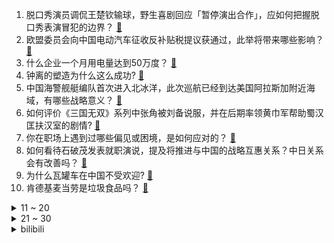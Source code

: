 1. 脱口秀演员调侃王楚钦输球，野生喜剧回应「暂停演出合作」，应如何把握脱口秀表演冒犯的边界？ [:link:](https://www.zhihu.com/question/740275200)
2. 欧盟委员会向中国电动汽车征收反补贴税提议获通过，此举将带来哪些影响？ [:link:](https://www.zhihu.com/question/739640194)
3. 什么企业一个月用电量达到50万度？ [:link:](https://www.zhihu.com/question/447114283)
4. 钟离的塑造为什么这么成功? [:link:](https://www.zhihu.com/question/622418639)
5. 中国海警舰艇编队首次进入北冰洋，此次巡航已经到达美国阿拉斯加附近海域，有哪些战略意义？ [:link:](https://www.zhihu.com/question/735276603)
6. 如何评价《三国无双》系列中张角被刘备说服，并在后期率领黄巾军帮助蜀汉匡扶汉室的剧情? [:link:](https://www.zhihu.com/question/671325150)
7. 你在职场上遇到过哪些偏见或困境，是如何应对的？ [:link:](https://www.zhihu.com/question/697614752)
8. 如何看待石破茂发表就职演说，提及将推进与中国的战略互惠关系？中日关系会有改善吗？ [:link:](https://www.zhihu.com/question/738473889)
9. 为什么瓦罐车在中国不受欢迎? [:link:](https://www.zhihu.com/question/652163748)
10. 肯德基麦当劳是垃圾食品吗？ [:link:](https://www.zhihu.com/question/541261116)
<details>
<summary>11 ~ 20</summary>

11. 精通心理学的人真的能看透人的内心吗？ [:link:](https://www.zhihu.com/question/661050054)
12. 创历史！郑钦文首进中网女单半决赛，如何评价郑钦文的表现？郑钦文夺冠几率有多大？ [:link:](https://www.zhihu.com/question/741104067)
13. 如果烟熏口味的肉肉是致癌的，为什么人类没有进化出对此种味道的厌恶感、苦味觉或恶心感？ [:link:](https://www.zhihu.com/question/716578852)
14. 《749局》到底怎么样？ [:link:](https://www.zhihu.com/question/361158274)
15. 2024 WTT 中国大满贯男单 1/4 决赛，向鹏 4:3 战胜莫雷加德进四强，如何评价本场比赛？ [:link:](https://www.zhihu.com/question/731948681)
16. 巴菲特近三个交易日继续抛售美国银行股票，套现约 3.379 亿美元，他持续减持的原因有哪些？ [:link:](https://www.zhihu.com/question/728418630)
17. 假如于正的女主进入桐华的书里会发生什么？ [:link:](https://www.zhihu.com/question/661744256)
18. Bin 接受韩媒采访称「如果 Faker 退役，我希望我能够接班成为下一位传奇」对此你有什么想说？ [:link:](https://www.zhihu.com/question/737903039)
19. 为什么人类一旦谈恋爱就容易变得「敏感又多疑」？心理学上有什么依据吗？ [:link:](https://www.zhihu.com/question/671400724)
20. 《封神演义》女娲让妲己祸害商朝，成功后为什么又杀了妲己？ [:link:](https://www.zhihu.com/question/559579842)
</details>
<details>
<summary>21 ~ 30</summary>

21. 如何给不懂棒球的人说明大谷翔平的厉害? [:link:](https://www.zhihu.com/question/668137539)
22. 野战如何才能打得过瑞士长枪方阵? [:link:](https://www.zhihu.com/question/522193444)
23. S14 瑞士轮首日 LNG 1:0 TL 首战告捷，如何评价这场比赛？ [:link:](https://www.zhihu.com/question/732406929)
24. 如何评价《海贼王》漫画第1128话情报？ [:link:](https://www.zhihu.com/question/711783024)
25. 总感觉龙珠中的布玛不是凡人，这是为什么呢? [:link:](https://www.zhihu.com/question/578098384)
26. 大家25保研/推免怎么样了？ [:link:](https://www.zhihu.com/question/618122145)
27. 你是因为什么习惯晚睡的？ [:link:](https://www.zhihu.com/question/732245137)
28. 准备辞职了，是先找领导谈话，还是直接递交辞职信？ [:link:](https://www.zhihu.com/question/656055842)
29. 为什么美国海军没有常规动力潜艇？ [:link:](https://www.zhihu.com/question/27587633)
30. 「祛魅」的本质是什么？不断暗示自己应该对理想化的感情「祛魅」、接受现实的不完美，这是正确的吗？ [:link:](https://www.zhihu.com/question/671400722)
</details><details>
<summary>bilibili</summary>

</details>